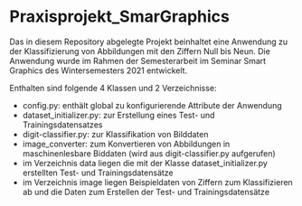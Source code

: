 # Praxisprojekt_SmarGraphics

Das in diesem Repository abgelegte Projekt beinhaltet eine Anwendung zu der Klassifizierung von Abbildungen mit den Ziffern Null bis Neun.
Die Anwendung wurde im Rahmen der Semesterarbeit im Seminar Smart Graphics des Wintersemesters 2021 entwickelt.

Enthalten sind folgende 4 Klassen und 2 Verzeichnisse:

- config.py: enthält global zu konfigurierende Attribute der Anwendung
- dataset_initializer.py: zur Erstellung eines Test- und Trainingsdatensatzes
- digit-classifier.py: zur Klassifikation von Bilddaten
- image_converter: zum Konvertieren von Abbildungen in maschinenlesbare Biddaten (wird aus digit-classifier.py aufgerufen)	
- im Verzeichnis data liegen die mit der Klasse dataset_initializer.py erstellten Test- und Trainingsdatensätze 
- im Verzeichnis image liegen Beispieldaten von Ziffern zum Klassifizieren ab und die Daten zum Erstellen der Test- und Trainingsdatensätze 

